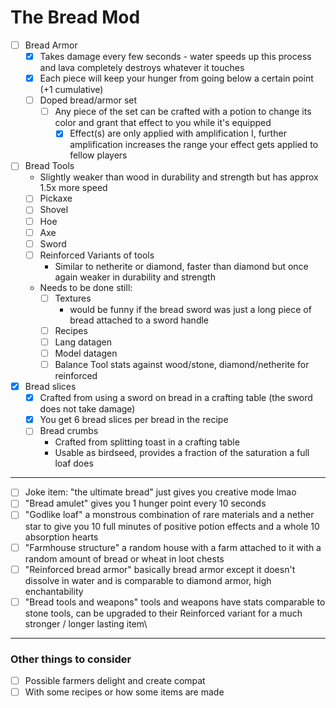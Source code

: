 # The Bread Mod
- [ ] Bread Armor
  - [X] Takes damage every few seconds - water speeds up this process and lava completely destroys whatever it touches
  - [X] Each piece will keep your hunger from going below a certain point (+1 cumulative)
  - [ ] Doped bread/armor set
    - [ ] Any piece of the set can be crafted with a potion to change its color and grant that effect to you while it's equipped
      - [X] Effect(s) are only applied with amplification I, further amplification increases the range your effect gets applied to fellow players
- [ ] Bread Tools
  - Slightly weaker than wood in durability and strength but has approx 1.5x more speed
  - [ ] Pickaxe
  - [ ] Shovel
  - [ ] Hoe
  - [ ] Axe
  - [ ] Sword
  - [ ] Reinforced Variants of tools
    - Similar to netherite or diamond, faster than diamond but once again weaker in durability and strength
  - Needs to be done still:
    - [ ] Textures
      - would be funny if the bread sword was just a long piece of bread attached to a sword handle
    - [ ] Recipes
    - [ ] Lang datagen
    - [ ] Model datagen
    - [ ] Balance Tool stats against wood/stone, diamond/netherite for reinforced
- [X] Bread slices
  - [X] Crafted from using a sword on bread in a crafting table (the sword does not take damage)
  - [X] You get 6 bread slices per bread in the recipe
  - [ ] Bread crumbs
    - Crafted from splitting toast in a crafting table
    - Usable as birdseed, provides a fraction of the saturation a full loaf does 
---
- [ ] Joke item: "the ultimate bread" just gives you creative mode lmao
- [ ] "Bread amulet" gives you 1 hunger point every 10 seconds
- [ ] "Godlike loaf" a monstrous combination of rare materials and a nether star to give you 10 full minutes of positive potion effects and a whole 10 absorption hearts
- [ ] "Farmhouse structure" a random house with a farm attached to it with a random amount of bread or wheat in loot chests
- [ ] "Reinforced bread armor" basically bread armor except it doesn't dissolve in water and is comparable to diamond armor, high enchantability
- [ ] "Bread tools and weapons" tools and weapons have stats comparable to stone tools, can be upgraded to their Reinforced variant for a much stronger / longer lasting item\
---
### Other things to consider
- [ ] Possible farmers delight and create compat
- [ ] With some recipes or how some items are made